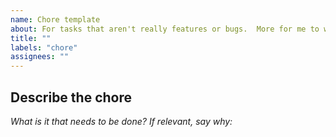 ```yaml
---
name: Chore template
about: For tasks that aren't really features or bugs.  More for me to work with in terms of organizing on GitHub.
title: ""
labels: "chore"
assignees: ""
---
```


## Describe the chore

_What is it that needs to be done? If relevant, say why:_
